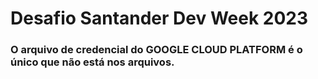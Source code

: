 # Desafio Santander Dev Week 2023

### O arquivo de credencial do GOOGLE CLOUD PLATFORM é o único que não está nos arquivos.
